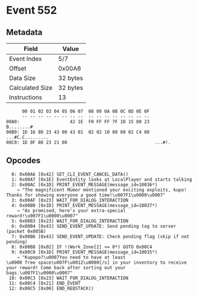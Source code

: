# Event 552

## Metadata

| Field           | Value    |
|-----------------|----------|
| Event Index     | 5/7      |
| Offset          | 0x00A6   |
| Data Size       | 32 bytes |
| Calculated Size | 32 bytes |
| Instructions    | 13       |

```
      00 01 02 03 04 05 06 07  08 09 0A 0B 0C 0D 0E 0F
      -- -- -- -- -- -- -- --  -- -- -- -- -- -- -- --
00A0:                   42 1E  F0 FF FF 7F 1D 15 80 23        B........#
00B0: 1D 16 80 23 43 00 43 01  02 02 10 00 80 02 C4 00  ...#C.C.........
00C0: 1D 0F 80 23 21 00                                 ...#!.          
```

## Opcodes

```
  0: 0x00A6 [0x42] SET_CLI_EVENT_CANCEL_DATA()
  1: 0x00A7 [0x1E] EventEntity looks at LocalPlayer and starts talking
  2: 0x00AC [0x1D] PRINT_EVENT_MESSAGE(message_id=10036*)
    → "The magnificent Mumor mentioned your exciting exploits, kupo! Thanks for showing everyone a good time!\u007F1\u0000\u0007"
  3: 0x00AF [0x23] WAIT_FOR_DIALOG_INTERACTION
  4: 0x00B0 [0x1D] PRINT_EVENT_MESSAGE(message_id=10037*)
    → "As promised, here's your extra-special reward!\u007F1\u0000\u0007"
  5: 0x00B3 [0x23] WAIT_FOR_DIALOG_INTERACTION
  6: 0x00B4 [0x43] SEND_EVENT_UPDATE: Send pending tag to server (packet 0x005B)
  7: 0x00B6 [0x43] SEND_EVENT_UPDATE: Check pending flag (skip if not pending)
  8: 0x00B8 [0x02] IF !(Work_Zone[2] <= 0*) GOTO 0x00C4
  9: 0x00C0 [0x1D] PRINT_EVENT_MESSAGE(message_id=10035*)
    → "Kupopo?\u0007You need to have at least 
\u0000 free space\u007F\u0012\u0000[/s] in your inventory to receive your reward! Come back after sorting out your bags.\u007F1\u0000\u0007"
 10: 0x00C3 [0x23] WAIT_FOR_DIALOG_INTERACTION
 11: 0x00C4 [0x21] END_EVENT
 12: 0x00C5 [0x00] END_REQSTACK()
```
